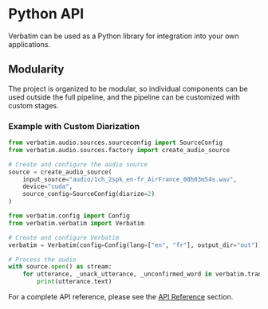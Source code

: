 # Python API

Verbatim can be used as a Python library for integration into your own applications.

## Modularity

The project is organized to be modular, so individual components can be used outside the full pipeline,
and the pipeline can be customized with custom stages.

### Example with Custom Diarization

```python
from verbatim.audio.sources.sourceconfig import SourceConfig
from verbatim.audio.sources.factory import create_audio_source

# Create and configure the audio source
source = create_audio_source(
    input_source="audio/1ch_2spk_en-fr_AirFrance_00h03m54s.wav",
    device="cuda",
    source_config=SourceConfig(diarize=2)
)

from verbatim.config import Config
from verbatim.verbatim import Verbatim

# Create and configure Verbatim
verbatim = Verbatim(config=Config(lang=["en", "fr"], output_dir="out"))

# Process the audio
with source.open() as stream:
    for utterance, _unack_utterance, _unconfirmed_word in verbatim.transcribe(audio_stream=stream):
        print(utterance.text)
```

For a complete API reference, please see the [API Reference](../api/verbatim) section.
